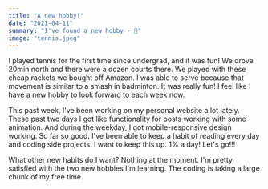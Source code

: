 ```yaml
---
title: "A new hobby!"
date: "2021-04-11"
summary: "I've found a new hobby - 🎾"
image: "tennis.jpeg"
---
```


I played tennis for the first time since undergrad, and it was fun! We drove 20min north and there were a dozen courts there. We played with these cheap rackets we bought off Amazon. I was able to serve because that movement is similar to a smash in badminton. It was really fun! I feel like I have a new hobby to look forward to each week now.

This past week, I've been working on my personal website a lot lately. These past two days I got like functionality for posts working with some animation. And during the weekday, I got mobile-responsive design working. So far so good. I've been able to keep a habit of reading every day and coding side projects. I want to keep this up. 1% a day! Let's go!!!

What other new habits do I want? Nothing at the moment. I'm pretty satisfied with the two new hobbies I'm learning. The coding is taking a large chunk of my free time.

